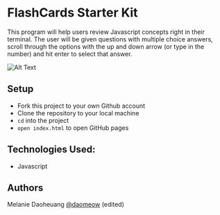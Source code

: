 # FlashCards Starter Kit
This program will help users review Javascript concepts right in their terminal. The user will be given questions with multiple choice answers, scroll through the options with the up and down arrow (or type in the number) and hit enter to select that answer.

![Alt Text](https://giphy.com/gifs/J9jX6JqnTlgOJd8qLI/html5)

## Setup
- Fork this project to your own Github account
- Clone the repository to your local machine
- `cd` into the project
- `open index.html` to open GitHub pages

## Technologies Used:
- Javascript 

## Authors
Melanie Daoheuang [@daomeow](https://github.com/daomeow) (edited) 
